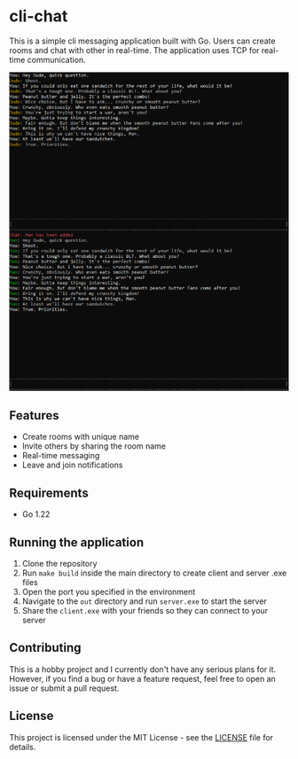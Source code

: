 # cli-chat

This is a simple cli messaging application built with Go. Users can create rooms and chat with other in real-time. The application uses TCP for real-time communication.

![Screenshot](assets/chat.png)

## Features
- Create rooms with unique name
- Invite others by sharing the room name
- Real-time messaging
- Leave and join notifications

## Requirements
- Go 1.22

## Running the application
1. Clone the repository
2. Run `make build` inside the main directory to create client and server .exe files
3. Open the port you specified in the environment
4. Navigate to the `out` directory and run `server.exe` to start the server
5. Share the `client.exe` with your friends so they can connect to your server

## Contributing
This is a hobby project and I currently don't have any serious plans for it. However, if you find a bug or have a feature request, feel free to open an issue or submit a pull request.

## License
This project is licensed under the MIT License - see the [LICENSE](LICENSE) file for details.